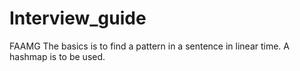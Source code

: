 # Interview_guide
FAAMG
The basics is to find a pattern in a sentence in linear time.
A hashmap is to be used.
```
```
